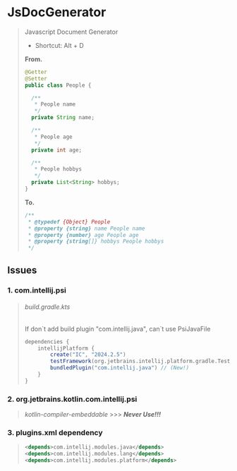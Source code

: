# JsDocGenerator

> Javascript Document Generator
> 
> - Shortcut: Alt + D
> 
> **From.**
> 
> ```java
> @Getter
> @Setter
> public class People {
> 
>   /**
>    * People name
>    */
>   private String name;
> 
>   /**
>    * People age
>    */
>   private int age;
> 
>   /**
>    * People hobbys
>    */
>   private List<String> hobbys;
> }
> ```
>
> **To.**
> 
> ```javascript
> /**
>  * @typedef {Object} People
>  * @property {string} name People name
>  * @property {number} age People age
>  * @property {string[]} hobbys People hobbys
>  */
> ```

## Issues

### 1. com.intellij.psi
> ###### build.gradle.kts
> If don\`t add build plugin "com.intellij.java", can\`t use PsiJavaFile
> ```groovy
> dependencies {
>     intellijPlatform {
>         create("IC", "2024.2.5")
>         testFramework(org.jetbrains.intellij.platform.gradle.TestFrameworkType.Platform)
>         bundledPlugin("com.intellij.java") // (New!)
>     }
> }
> ```

### 2. org.jetbrains.kotlin.com.intellij.psi
> _kotlin-compiler-embeddable_ >>> ***Never Use!!!***

### 3. plugins.xml dependency
> ```xml
> <depends>com.intellij.modules.java</depends>
> <depends>com.intellij.modules.lang</depends>
> <depends>com.intellij.modules.platform</depends>
> ```

